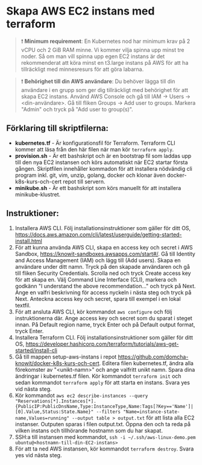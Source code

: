 # Skapa AWS EC2 instans med terraform

> :heavy_exclamation_mark: **Minimum requirement**: En Kubernetes nod har minimum krav på 2 vCPU och 2 GiB RAM minne. Vi kommer vilja spinna upp minst tre noder. Så om man vill spinna upp egen EC2 instans är det rekommenderat att köra minst en t3.large instans på AWS för att ha tillräckligt med minnesresurs för att göra labarna.

> :heavy_exclamation_mark: **Behörighet till din AWS användare**: Du behöver lägga till din användare i en grupp som ger dig tillräckligt med behörighet för att skapa EC2 instans. Använd AWS Console och gå till IAM -> Users -> <din-användare>. Gå till fliken Groups -> Add user to groups. Markera "Admin" och tryck på "Add user to group(s)".

## Förklaring till skriptfilerna:
- **kubernetes.tf** - Är konfigurationsfil för Terraform. Terraform CLI kommer att läsa från den här filen när man kör `terraform apply`.
- **provision.sh** - Är ett bashskript och är en bootstrap fil som laddas upp till den nya EC2 instansen och körs automatiskt när EC2 startar första gången. Skriptfilen innehåller kommadon för att installera nödvändig cli program inkl. git, vim, unzip, golang, docker och klonar även docker-k8s-kurs-och-cert repot till servern.
- **minikube.sh** - Är ett bashskript som körs manuellt för att installera minikube-klustret.

## Instruktioner:
1. Installera AWS CLI. Följ installationsinstruktioner som gäller för ditt OS, https://docs.aws.amazon.com/cli/latest/userguide/getting-started-install.html
2. För att kunna använda AWS CLI, skapa en access key och secret i AWS Sandbox, https://knowit-sandboxes.awsapps.com/start#/. Gå till Identity and Access Management (IAM) och lägg till (Add users). Skapa en användare under ditt namn. Tryck på den skapade användaren och gå till fliken Security Credentials. Scrolla ned och tryck Create access key för att skapa en. Välj Command Line Interface (CLI), markera och godkänn "I understand the above recommendation..." och tryck på Next. Ange en valfri beskrivning för access nyckeln i nästa steg och tryck på Next. Anteckna access key och secret, spara till exempel i en lokal textfil.
3. För att ansluta AWS CLI, kör kommandot `aws configure` och följ instruktionerna där. Ange access key och secret som du sparat i steget innan. På Default region name, tryck Enter och på Default output format, tryck Enter.
4. Installera Terraform CLI. Följ installationsinstruktioner som gäller för ditt OS, https://developer.hashicorp.com/terraform/tutorials/aws-get-started/install-cli
5. Gå till mappen setup-aws-instans i repot https://github.com/domcha-knowit/docker-k8s-kurs-och-cert. Editera filen kubernetes.tf, ändra alla förekomster av "\<unikt-namn\>" och ange valfritt unikt namn. Spara dina ändringar i kubernetes.tf filen. Kör kommandot `terraform init` och sedan kommandot `terraform apply` för att starta en instans. Svara yes vid nästa steg.
6. Kör kommandot `aws ec2 describe-instances --query "Reservations[*].Instances[*].{PublicIP:PublicDnsName,Type:InstanceType,Name:Tags[?Key=='Name']|[0].Value,Status:State.Name}" --filters "Name=instance-state-name,Values=running" --output table > output.txt` för att lista alla EC2 instanser. Outputen sparas i filen output.txt. Öppna den och ta reda på vilken instans och tillhörande hostnamn som du har skapat.
7. SSH:a till instansen med kommandot, `ssh -i ~/.ssh/aws-linux-demo.pem ubuntu@<hostnamn-till-din-EC2-instans>`
8. För att ta ned AWS instansen, kör kommandot `terraform destroy`. Svara yes vid nästa steg.
